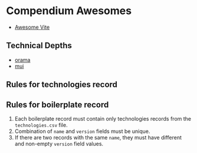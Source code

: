# Compendium Awesomes

- [Awesome Vite](https://github.com/vitejs/awesome-vite)

## Technical Depths

- [orama](https://docs.oramasearch.com/)
- [mui](https://mui.com/)

## Rules for technologies record

## Rules for boilerplate record

1. Each boilerplate record must contain only technologies records from the `technologies.csv` file.
2. Combination of `name` and `version` fields must be unique.
3. If there are two records with the same `name`, they must have different and non-empty `version` field values.
